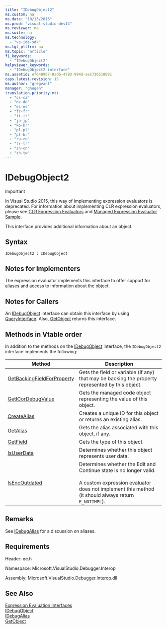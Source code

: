 ```yaml
---
title: "IDebugObject2"
ms.custom: na
ms.date: "10/13/2016"
ms.prod: "visual-studio-dev14"
ms.reviewer: na
ms.suite: na
ms.technology: 
  - "vs-ide-sdk"
ms.tgt_pltfrm: na
ms.topic: "article"
f1_keywords: 
  - "IDebugObject2"
helpviewer_keywords: 
  - "IDebugObject2 interface"
ms.assetid: ef640967-8adb-4793-994d-ae1736510891
caps.latest.revision: 15
ms.author: "gregvanl"
manager: "ghogen"
translation.priority.mt: 
  - "cs-cz"
  - "de-de"
  - "es-es"
  - "fr-fr"
  - "it-it"
  - "ja-jp"
  - "ko-kr"
  - "pl-pl"
  - "pt-br"
  - "ru-ru"
  - "tr-tr"
  - "zh-cn"
  - "zh-tw"
---
```

# IDebugObject2
> [!IMPORTANT]
>  In Visual Studio 2015, this way of implementing expression evaluators is deprecated. For information about implementing CLR expression evaluators, please see [CLR Expression Evaluators](https://github.com/Microsoft/ConcordExtensibilitySamples/wiki/CLR-Expression-Evaluators) and [Managed Expression Evaluator Sample](https://github.com/Microsoft/ConcordExtensibilitySamples/wiki/Managed-Expression-Evaluator-Sample).  
  
 This interface provides additional information about an object.  
  
## Syntax  
  
```  
IDebugObject2 : IDebugObject  
```  
  
## Notes for Implementers  
 The expression evaluator implements this interface to offer support for aliases and access to information about the object.  
  
## Notes for Callers  
 An [IDebugObject](../extensibility/idebugobject.md) interface can obtain this interface by using [QueryInterface](../Topic/QueryInterface.md). Also, [GetObject](../extensibility/idebugalias--getobject.md) returns this interface.  
  
## Methods in Vtable order  
 In addition to the methods on the [IDebugObject](../extensibility/idebugobject.md) interface, the `IDebugObject2` interface implements the following:  
  
|Method|Description|  
|------------|-----------------|  
|[GetBackingFieldForProperty](../extensibility/idebugobject2--getbackingfieldforproperty.md)|Gets the field or variable (if any) that may be backing the property represented by this object.|  
|[GetICorDebugValue](../extensibility/idebugobject2--geticordebugvalue.md)|Gets the managed code object representing the value of this object.|  
|[CreateAlias](../extensibility/idebugobject2--createalias.md)|Creates a unique ID for this object or returns an existing alias.|  
|[GetAlias](../extensibility/idebugobject2--getalias.md)|Gets the alias associated with this object, if any.|  
|[GetField](../extensibility/idebugobject2--getfield.md)|Gets the type of this object.|  
|[IsUserData](../extensibility/idebugobject2--isuserdata.md)|Determines whether this object represents user data.|  
|[IsEncOutdated](../extensibility/idebugobject2--isencoutdated.md)|Determines whether the Edit and Continue state is no longer valid.<br /><br /> A custom expression evaluator does not implement this method (it should always return `E_NOTIMPL`).|  
  
## Remarks  
 See [IDebugAlias](../extensibility/idebugalias.md) for a discussion on aliases.  
  
## Requirements  
 Header: ee.h  
  
 Namespace: Microsoft.VisualStudio.Debugger.Interop  
  
 Assembly: Microsoft.VisualStudio.Debugger.Interop.dll  
  
## See Also  
 [Expression Evaluation Interfaces](../extensibility/expression-evaluation-interfaces.md)   
 [IDebugObject](../extensibility/idebugobject.md)   
 [IDebugAlias](../extensibility/idebugalias.md)   
 [GetObject](../extensibility/idebugalias--getobject.md)